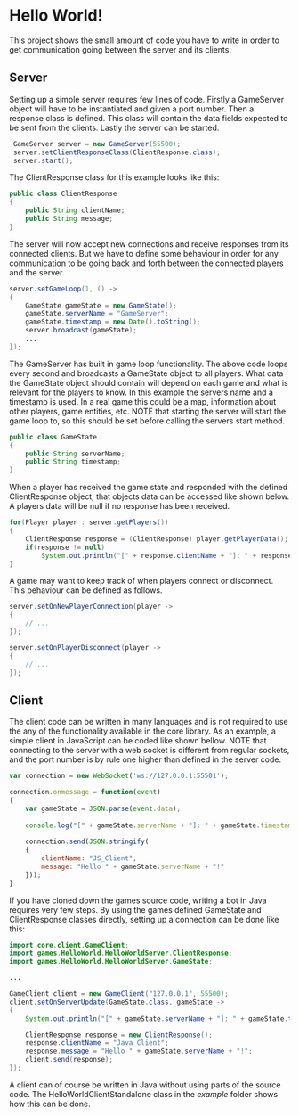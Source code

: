 # Hello World!

This project shows the small amount of code you have to write in order to get 
communication going between the server and its clients.

 ## Server
 Setting up a simple server requires few lines of code. Firstly a GameServer object 
 will have to be instantiated and given a port number. Then a response class 
 is defined. This class will contain the data fields expected to be sent from the clients.
 Lastly the server can be started.
 
``` java
 GameServer server = new GameServer(55500);
 server.setClientResponseClass(ClientResponse.class);
 server.start();
```
 
The ClientResponse class for this example looks like this:
 
``` java
public class ClientResponse 
{
    public String clientName;
    public String message;
}
```
 
The server will now accept new connections and receive responses from its connected 
clients. But we have to define some behaviour in order for any communication to be going back 
and forth between the connected players and the server.

``` java
server.setGameLoop(1, () ->
{
    GameState gameState = new GameState();
    gameState.serverName = "GameServer";
    gameState.timestamp = new Date().toString();
    server.broadcast(gameState);
    ...
});
```

The GameServer has built in game loop functionality. The above code loops every second and 
broadcasts a GameState object to all players. What data the GameState object should contain will
depend on each game and what is relevant for the players to know. In this example the 
servers name and a timestamp is used. In a real game this could be a map, information about other
players, game entities, etc. NOTE that starting the server will start the game loop to, so this 
should be set before calling the servers start method.

``` java
public class GameState
{
    public String serverName;
    public String timestamp;
}
```

When a player has received the game state and responded with the defined ClientResponse object,
that objects data can be accessed like shown below. A players data will be
null if no response has been received.

``` java
for(Player player : server.getPlayers())
{
    ClientResponse response = (ClientResponse) player.getPlayerData();
    if(response != null)
        System.out.println("[" + response.clientName + "]: " + response.message);
}
```
 
 A game may want to keep track of when players connect or disconnect. This behaviour can be
 defined as follows.
 
``` java
server.setOnNewPlayerConnection(player -> 
{
    // ...
});

server.setOnPlayerDisconnect(player -> 
{
    // ...
});
```

 ## Client

The client code can be written in many languages and is not required to use the any of the 
functionality available in the core library. As an example, a simple client in JavaScript can be
coded like shown bellow. NOTE that connecting to the server with a web socket is different from 
regular sockets, and the port number is by rule one higher than defined in the server code.

``` js
var connection = new WebSocket('ws://127.0.0.1:55501');

connection.onmessage = function(event) 
{
    var gameState = JSON.parse(event.data);
    
    console.log("[" + gameState.serverName + "]: " + gameState.timestamp);
    
    connection.send(JSON.stringify(
    {
        clientName: "JS_Client",
        message: "Hello " + gameState.serverName + "!"
    }));
}
```

If you have cloned down the games source code, writing a bot in Java requires very few steps. 
By using the games defined GameState and ClientResponse classes directly, setting up a connection
can be done like this:

``` java
import core.client.GameClient;
import games.HelloWorld.HelloWorldServer.ClientResponse;
import games.HelloWorld.HelloWorldServer.GameState;

...

GameClient client = new GameClient("127.0.0.1", 55500);
client.setOnServerUpdate(GameState.class, gameState ->
{
    System.out.println("[" + gameState.serverName + "]: " + gameState.timestamp);

    ClientResponse response = new ClientResponse();
    response.clientName = "Java_Client";
    response.message = "Hello " + gameState.serverName + "!";
    client.send(response);
});
```

A client can of course be written in Java without using parts of the source code. 
The HelloWorldClientStandalone class in the *example* folder shows how this can be done. 




